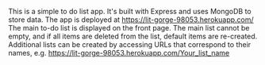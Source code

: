 This is a simple to do list app.
It's built with Express and uses MongoDB to store data.
The app is deployed at https://lit-gorge-98053.herokuapp.com/
The main to-do list is displayed on the front page. The main list cannot be empty, and if all items are deleted from the list, default items are re-created.
Additional lists can be created by accessing URLs that correspond to their names, e.g. https://lit-gorge-98053.herokuapp.com/Your_list_name
